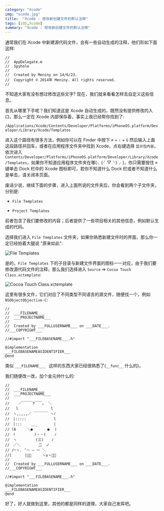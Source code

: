 ```yaml
---
category: "Xcode"
img: "xcode.jpg"
title:  "Xcode : 修改新创建文件的默认注释"
tags: [iOS,Xcode]
summary: "Xcode : 修改新创建文件的默认注释"
---
```

通常我们在 Xcode 中新建源代码文件，会有一些自动生成的注释，他们形如下面这样:

```objc
//
//  AppDelegate.m
//  Spyhole
//
//  Created by Meniny on 14/6/23.
//  Copyright © 2014年 Meniny. All rights reserved.
//
```

不知道大家有没有想过修改这些文字? 现在，我们就来看看怎样去自定义这些信息。

首先从哪里下手呢？我们知道这是 Xcode 自动生成的，既然没有提供修改的入口，那么一定在 Xcode 内部保存着，事实上我已经帮你找到了:

`/Applications/Xcode/Contents/Developer/Platforms/iPhoneOS.platform/Developer/Library/Xcode/Templates`

进入这个路径有很多方法，例如你可以在 Finder 中按下 `⌘` + `⇧` + `G` 然后输入上面这段路径并回车，或者在应用程序文件夹中找到 Xcode，点右键选择 `显示包内容`，依次进入 `Contents/Developer/Platforms/iPhoneOS.platform/Developer/Library/Xcode/Templates`，如果你不知道应用程序文件夹在哪(╮(╯▽╰)╭ )，你只需要按住 `⌘` 键单击 Dock 栏中的 Xcode 图标即可，若你不知道什么 Dock 栏或者不知道什么是单击，请关闭本页面。

废话少说，继续下面的步骤，进入上面所说的文件夹后，你会看到两个子文件夹，分别是:

* `File Templates`

* `Project Templates`

前者包含了我们要修改的内容；后者提供了一些项目相关的其他信息，例如默认生成的代码。

选择我们进入 `File Templates` 文件夹，如果你熟悉新建文件时的界面，那么你一定已经拍着大腿说 "原来如此":

![File Templates](https://img.blog.csdn.net/20150922222228206?watermark/2/text/aHR0cDovL2Jsb2cuY3Nkbi5uZXQv/font/5a6L5L2T/fontsize/400/fill/I0JBQkFCMA==/dissolve/70/gravity/Center)

是的，`File Templates` 下的子目录与新建文件界面的图标一一对应，由于我们要修改源代码文件的注释，那么我们选择进入 `Source` => `Cocoa Touch Class.xctemplate`:

![Cocoa Touch Class.xctemplate](https://img.blog.csdn.net/20150922222210755?watermark/2/text/aHR0cDovL2Jsb2cuY3Nkbi5uZXQv/font/5a6L5L2T/fontsize/400/fill/I0JBQkFCMA==/dissolve/70/gravity/Center)

这里有很多文件，它们对应了不同类型不同语言的源文件，随便找一个，例如 `NSObjectObjective-C`:

```objc
//
//  ___FILENAME___
//  ___PROJECTNAME___
//
//  Created by ___FULLUSERNAME___ on ___DATE___.
//___COPYRIGHT___

//#import "___FILEBASENAME___.h"

@implementation
___FILEBASENAMEASIDENTIFIER___
@end
```

类似 `___FILENAME___ ` 这样的东西大家已经很熟悉了(`__func__` 什么的)。

我们随便改一改，加个金元帅什么的:

```objc
//
//  ___FILENAME___
//  ___PROJECTNAME___
//
//    ／￣￣￣Y￣￣。 ＼
//   l　　　　　　　　　l
//　ヽ,,,,,／ ￣￣￣￣ ヽﾉ
//　|::::: 　　　　　　　l
//　|:::　　 ＿_　　　　 |
// (6　　　＼●　     ●  丨
//　!　　　　  )・・(    ﾉ
//　ヽ 　 　　　(三)　  ﾉ
//　／＼　   　  二　ノ
// /⌒ヽ. ‘ー — 一 ＼
//l　　　 |👍🏻　　　ヽoヽ👍🏻
//
//  Created by ___FULLUSERNAME___ on ___DATE___.
//___COPYRIGHT___

//#import "___FILEBASENAME___.h"

@implementation
___FILEBASENAMEASIDENTIFIER___
@end
```

好了，好人就做到这里，其他的都是同样的道理，大家自己发挥吧。
